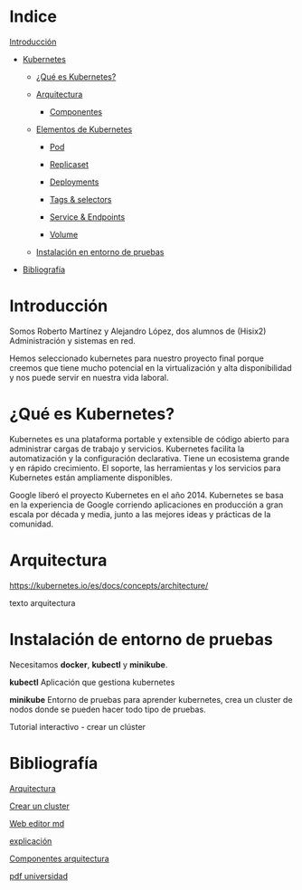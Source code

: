 # Indice 

 [Introducción](#Introducción)

- [Kubernetes](#kubernetes)
	
	- [ ¿Qué es Kubernetes?](#Que)

	- [Arquitectura](#Arquitectura)
		
		- [Componentes](#Componentes)

	- [Elementos de Kubernetes](#elementos)

		- [Pod](#Pod)

		- [Replicaset](#replicaset)

		- [Deployments](#Deployments)

		- [Tags & selectors](#Tags)

		- [Service & Endpoints](#Service)

		- [Volume](#Volume)
 

	- [Instalación en entorno de pruebas](#Instalación)

- [Bibliografía](#Bibliografía) 


# Introducción<a name="Introducción"></a>

Somos Roberto Martínez y Alejandro López, dos alumnos de (Hisix2) Administración y sistemas en red.

Hemos seleccionado kubernetes para nuestro proyecto final porque creemos que tiene mucho potencial en la virtualización y alta disponibilidad y nos puede servir en nuestra vida laboral.


# ¿Qué es Kubernetes?<a name="Que"></a>

Kubernetes es una plataforma portable y extensible de código abierto para administrar cargas de trabajo y servicios.
Kubernetes facilita la automatización y la configuración declarativa. Tiene un ecosistema grande y en rápido crecimiento. El soporte, las herramientas y los servicios para Kubernetes están ampliamente disponibles.

Google liberó el proyecto Kubernetes en el año 2014. Kubernetes se basa en la experiencia de Google corriendo aplicaciones en producción a gran escala por década y media, junto a las mejores ideas y prácticas de la comunidad.




# Arquitectura<a name="Arquitectura"></a>

https://kubernetes.io/es/docs/concepts/architecture/

texto arquitectura 


# Instalación de entorno de pruebas<a name="Instalación"></a>
Necesitamos **docker**, **kubectl** y **minikube**.

**kubectl** Aplicación que gestiona kubernetes

**minikube** Entorno de pruebas para aprender kubernetes, crea un cluster de nodos donde se pueden hacer todo tipo de pruebas.


Tutorial interactivo - crear un clúster



# Bibliografía<a name="Bibliografía"></a>

[Arquitectura](https://kubernetes.io/es/docs/concepts/architecture/)

[Crear un cluster](https://kubernetes.io/es/docs/tutorials/kubernetes-basics/create-cluster/)

[Web editor md](https://stackedit.io/app#)

[explicación](https://www.itshellws.org/kubernetes/)

[Componentes arquitectura](https://aprenderdevops.com/arquitectura-de-kubernetes/)

[pdf universidad](https://core.ac.uk/download/pdf/288501998.pdf)
